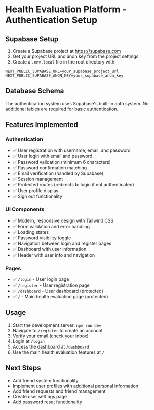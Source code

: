 # Health Evaluation Platform - Authentication Setup

## Supabase Setup

1. Create a Supabase project at https://supabase.com
2. Get your project URL and anon key from the project settings
3. Create a `.env.local` file in the root directory with:

```
NEXT_PUBLIC_SUPABASE_URL=your_supabase_project_url
NEXT_PUBLIC_SUPABASE_ANON_KEY=your_supabase_anon_key
```

## Database Schema

The authentication system uses Supabase's built-in auth system. No additional tables are required for basic authentication.

## Features Implemented

### Authentication
- ✅ User registration with username, email, and password
- ✅ User login with email and password
- ✅ Password validation (minimum 6 characters)
- ✅ Password confirmation matching
- ✅ Email verification (handled by Supabase)
- ✅ Session management
- ✅ Protected routes (redirects to login if not authenticated)
- ✅ User profile display
- ✅ Sign out functionality

### UI Components
- ✅ Modern, responsive design with Tailwind CSS
- ✅ Form validation and error handling
- ✅ Loading states
- ✅ Password visibility toggle
- ✅ Navigation between login and register pages
- ✅ Dashboard with user information
- ✅ Header with user info and navigation

### Pages
- ✅ `/login` - User login page
- ✅ `/register` - User registration page
- ✅ `/dashboard` - User dashboard (protected)
- ✅ `/` - Main health evaluation page (protected)

## Usage

1. Start the development server: `npm run dev`
2. Navigate to `/register` to create an account
3. Verify your email (check your inbox)
4. Login at `/login`
5. Access the dashboard at `/dashboard`
6. Use the main health evaluation features at `/`

## Next Steps

- Add friend system functionality
- Implement user profiles with additional personal information
- Add friend requests and friend management
- Create user settings page
- Add password reset functionality 